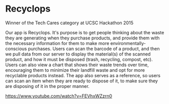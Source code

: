 # Recyclops

Winner of the Tech Cares category at UCSC Hackathon 2015

Our app is Recyclops. It's purpose is to get people thinking about the waste they are generating 
when they purchase products, and provide them with the necessary information for them to make more 
environmentally-conscious purchases. Users can scan the barcode of a product, and then we pull data 
from our server to display the material(s) of the scanned product, and how it must be disposed 
(trash, recycling, compost, etc). Users can also view a chart that shows their waste trends over 
time, encouraging them to minimize their landfill waste and opt for more recyclable products instead. 
The app also serves as a reference, so users can scan an item when they are ready to dispose of it, 
to make sure they are disposing of it in the proper manner.

https://www.youtube.com/watch?v=FEVhxWZzrn0

